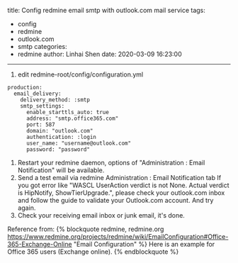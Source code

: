 title: Config redmine email smtp with outlook.com mail service
tags:
  - config
  - redmine
  - outlook.com
  - smtp
categories:
  - redmine
author: Linhai Shen
date: 2020-03-09 16:23:00
---
1. edit redmine-root/config/configuration.yml
<!-- more -->
```
production:
  email_delivery:
    delivery_method: :smtp
    smtp_settings:
      enable_starttls_auto: true
      address: "smtp.office365.com"
      port: 587
      domain: "outlook.com"
      authentication: :login
      user_name: "username@outlook.com"
      password: "password"
```
1. Restart your redmine daemon, options of "Administration : Email Notification" will be available.
1. Send a test email via redmine Administration : Email Notification tab
 If you got error like "WASCL UserAction verdict is not None. Actual verdict is HipNotify, ShowTierUpgrade.",
 please check your outlook.com inbox and follow the guide to validate your Outlook.com account.
 And try again.
1. Check your receiving email inbox or junk email, it's done.

Reference from:
{% blockquote redmine, redmine.org https://www.redmine.org/projects/redmine/wiki/EmailConfiguration#Office-365-Exchange-Online "Email Configuration" %}
Here is an example for Office 365 users (Exchange online).
{% endblockquote %}